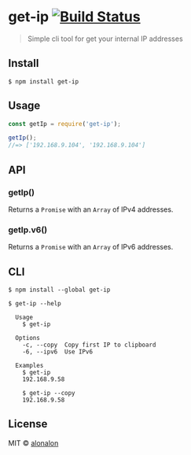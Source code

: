 # get-ip [![Build Status](https://travis-ci.org/alonalon/get-ip.svg?branch=master)](https://travis-ci.org/alonalon/get-ip)

> Simple cli tool for get your internal IP addresses


## Install

```
$ npm install get-ip
```


## Usage

```js
const getIp = require('get-ip');

getIp();
//=> ['192.168.9.104', '192.168.9.104']
```

## API

### getIp()

Returns a `Promise` with an `Array` of IPv4 addresses.

### getIp.v6()

Returns a `Promise` with an `Array` of IPv6 addresses.


## CLI

```
$ npm install --global get-ip
```

```
$ get-ip --help

  Usage
    $ get-ip

  Options
    -c, --copy  Copy first IP to clipboard
    -6, --ipv6  Use IPv6

  Examples
    $ get-ip
    192.168.9.58

    $ get-ip --copy
    192.168.9.58
```


## License

MIT © [alonalon](https://github.com/alonalon)
